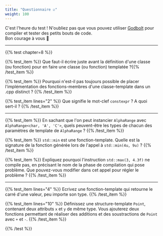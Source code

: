 ```yaml
---
title: "Questionnaire ☑"
weight: 100
---
```


C'est l'heure du test ! N'oubliez pas que vous pouvez utiliser [Godbolt](https://www.godbolt.org/z/ofohb4) pour compiler et tester des petits bouts de code.  
Bon courage à vous 🙂

---

{{% test chapter=8 %}}

{{% test_item %}}
Que faut-il écrire juste avant la définition d'une classe (ou fonction) pour en faire une classe (ou fonction) templatée ?{{% /test_item %}}

{{% test_item %}}
Pourquoi n'est-il pas toujours possible de placer l'implémentation des fonctions-membres d'une classe-template dans un .cpp distinct ?
{{% /test_item %}}

{{% test_item lines="2" %}}
Que signifie le mot-clef `constexpr` ? A quoi sert-il ?
{{% /test_item %}}

---

{{% test_item %}}
En sachant que l'on peut instancier `AlphaRange` avec `AlphaRange<char, 'A', 'C'>`, quels peuvent-être les types de chacun des paramètres de template de `AlphaRange` ?
{{% /test_item %}}

{{% test_item %}}
`std::min` est une fonction-template. Quelle est la signature de la fonction générée lors de l'appel à `std::min(4u, 9u)` ?
{{% /test_item %}}

{{% test_item %}}
Expliquez pourquoi l'instruction `std::max(3, 4.3f)` ne compile pas, en précisant le nom de la phase de compilation qui pose problème. Que pouvez-vous modifier dans cet appel pour régler le problème ?
{{% /test_item %}}

---

{{% test_item lines="4" %}}
Ecrivez une fonction-template qui retourne le carré d'une valeur, peu importe son type.
{{% /test_item %}}

{{% test_item lines="10" %}}
Définissez une structure-template `Point`, contenant deux attributs `x` et `y` de même type. Vous ajouterez deux fonctions permettant de réaliser des additions et des soustractions de `Point` avec `+` et `-`.
{{% /test_item %}}

{{% /test %}}
